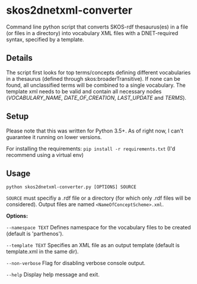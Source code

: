 # skos2dnetxml-converter
Command line python script that converts SKOS-rdf thesaurus(es) in a file (or files in a directory) into vocabulary XML files with a DNET-required syntax, specified by a template.

## Details
The script first looks for top terms/concepts defining different vocabularies in a thesaurus (defined through skos:broaderTransitive). If none can be found, all unclassified terms will be combined to a single vocabulary. The template xml needs to be valid and contain all necessary nodes (*VOCABULARY_NAME*, *DATE_OF_CREATION*, *LAST_UPDATE* and *TERMS*).

## Setup
Please note that this was written for Python 3.5+. As of right now, I can't guarantee it running on lower versions.

For installing the requirements:  `pip install -r requirements.txt` 
(I'd recommend using a virtual env)

## Usage

```
python skos2dnetxml-converter.py [OPTIONS] SOURCE 
```
`SOURCE` must specifiy a .rdf file or a directory (for which only .rdf files will be considered). Output files are named `<NameOfConceptScheme>.xml`.

**Options:**

`--namespace TEXT`  Defines namespace for the vocabulary files to be created (default is 'parthenos').

`--template TEXT`   Specifies an XML file as an output template (default is template.xml in the same dir).

`--non-verbose`     Flag for disabling verbose console output.

`--help`            Display help message and exit.
